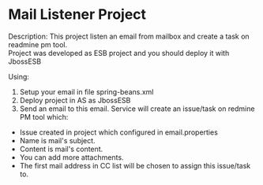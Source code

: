 Mail Listener Project
================================================================================

Description:
This project listen an email from mailbox and create a task on readmine pm tool.</br>
Project was developed as ESB project and you should deploy it with JbossESB

Using:</br>
1. Setup your email in file spring-beans.xml</br>
2. Deploy project in AS as JbossESB</br>
3. Send an email to this email. Service will create an issue/task on redmine PM tool which:
  - Issue created in project which configured in email.properties
  - Name is mail's subject.
  - Content is mail's content.
  - You can add more attachments.
  - The first mail address in CC list will be chosen to assign this issue/task to.

